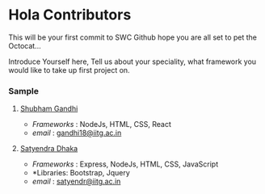 # Hola Contributors

This will be your first commit to SWC Github hope you are all set to pet the Octocat...

Introduce Yourself here, Tell us about your speciality, what framework you would like to take up first project on.

### Sample

1. [Shubham Gandhi](https://github.com/aiBotShubham)
   - *Frameworks* : NodeJs, HTML, CSS, React
   - *email* : gandhi18@iitg.ac.in

2. [Satyendra Dhaka](https://github.com/satyendradhaka)
   - *Frameworks* : Express, NodeJs, HTML, CSS, JavaScript
   - *Libraries: Bootstrap, Jquery
   - *email* : satyendr@iitg.ac.in
